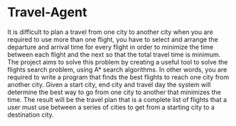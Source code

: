 # Travel-Agent
It is difficult to plan a travel from one city to another city when you are required to use more than
one flight, you have to select and arrange the departure and arrival time for every flight in order to
minimize the time between each flight and the next so that the total travel time is minimum. The
project aims to solve this problem by creating a useful tool to solve the flights search problem, using
A* search algorithms.
In other words, you are required to write a program that finds the best flights to reach one city from
another city. Given a start city, end city and travel day the system will determine the best way to go
from one city to another that minimizes the time. The result will be the travel plan that is a
complete list of flights that a user must use between a series of cities to get from a starting city
to a destination city.
